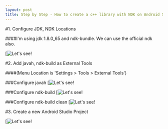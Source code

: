 ```yaml
---
layout: post
title: Step by Step - How to create a c++ library with NDK on Android Studio 1.5 (not experimental way)
---
```


#1. Configure JDK, NDK Locations

####I'm using jdk 1.8.0_65 and ndk-bundle. We can use the official ndk also.

[![Let's see!](https://cloud.githubusercontent.com/assets/16010352/11554158/d386dbfc-99d8-11e5-863a-c065f5ef11ec.png)



#2. Add javah, ndk-build as External Tools

####(Menu Location is 'Settings > Tools > External Tools')

###Configure javah
[![Let's see!](https://cloud.githubusercontent.com/assets/16010352/11554288/187169ac-99da-11e5-92ff-09b78db2a8c6.png)

###Configure ndk-build
[![Let's see!](https://cloud.githubusercontent.com/assets/16010352/11554437/63c12cb6-99db-11e5-8cca-cc5875d8e4ef.png)

###Configure ndk-build clean
[![Let's see!](https://cloud.githubusercontent.com/assets/16010352/11554470/91964162-99db-11e5-8e20-1cab1825b59b.png)



#3. Create a new Android Studio Project

[![Let's see!](https://cloud.githubusercontent.com/assets/16010352/11554002/69be1efc-99d7-11e5-990e-a11254ae929e.png)

